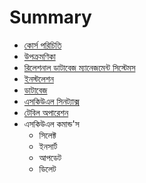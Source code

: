 # Summary

* [কোর্স পরিচিতি](README.md)
* [উপক্রমণিকা](introduction.md)
* [রিলেশনাল ডাটাবেজ ম্যানেজমেন্ট সিস্টেমস](rdms.md)
* [ইনস্টলেশন](installation.md)
* [ডাটাবেজ](creatingdb.md)
* [এসকিউএল সিনট্যাক্স](sql-syntax.md)
* [টেবিল অপারেশন](table.md) 
* এসকিউএল কমান্ড'স
   * সিলেক্ট
   * ইনসার্ট
   * আপডেট
   * ডিলেট

